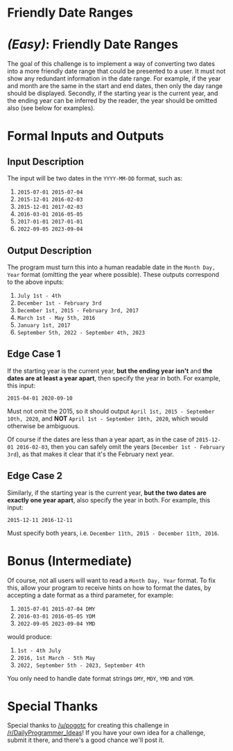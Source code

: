 # Friendly Date Ranges
<div class="md"><h1><a href="#EasyIcon"></a> <em>(Easy)</em>: Friendly Date Ranges</h1>
<p>The goal of this challenge is to implement a way of converting two dates into a more friendly date range that could be presented to a user. It must not show any redundant information in the date range. For example, if the year and month are the same in the start and end dates, then only the day range should be displayed. Secondly, if the starting year is the current year, and the ending year can be inferred by the reader, the year should be omitted also (see below for examples).</p>
<h1>Formal Inputs and Outputs</h1>
<h2>Input Description</h2>
<p>The input will be two dates in the <code>YYYY-MM-DD</code> format, such as:</p>
<ol>
<li><code>2015-07-01 2015-07-04</code></li>
<li><code>2015-12-01 2016-02-03</code></li>
<li><code>2015-12-01 2017-02-03</code></li>
<li><code>2016-03-01 2016-05-05</code></li>
<li><code>2017-01-01 2017-01-01</code></li>
<li><code>2022-09-05 2023-09-04</code></li>
</ol>
<h2>Output Description</h2>
<p>The program must turn this into a human readable date in the <code>Month Day, Year</code> format (omitting the year where possible). These outputs correspond to the above inputs:</p>
<ol>
<li><code>July 1st - 4th</code></li>
<li><code>December 1st - February 3rd</code></li>
<li><code>December 1st, 2015 - February 3rd, 2017</code></li>
<li><code>March 1st - May 5th, 2016</code></li>
<li><code>January 1st, 2017</code></li>
<li><code>September 5th, 2022 - September 4th, 2023</code></li>
</ol>
<h2>Edge Case 1</h2>
<p>If the starting year is the current year, <strong>but the ending year isn't</strong> and <strong>the dates are at least a year apart</strong>, then specify the year in both. For example, this input:</p>
<pre><code>2015-04-01 2020-09-10
</code></pre>
<p>Must not omit the 2015, so it should output <code>April 1st, 2015 - September 10th, 2020</code>, and <strong>NOT</strong> <code>April 1st - September 10th, 2020</code>, which would otherwise be ambiguous.</p>
<p>Of course if the dates are less than a year apart, as in the case of <code>2015-12-01 2016-02-03</code>, then you can safely omit the years (<code>December 1st - February 3rd</code>), as that makes it clear that it's the February next year.</p>
<h2>Edge Case 2</h2>
<p>Similarly, if the starting year is the current year, <strong>but the two dates are exactly one year apart</strong>, also specify the year in both. For example, this input:</p>
<pre><code>2015-12-11 2016-12-11
</code></pre>
<p>Must specify both years, i.e. <code>December 11th, 2015 - December 11th, 2016</code>.</p>
<h1>Bonus (Intermediate)</h1>
<p>Of course, not all users will want to read a <code>Month Day, Year</code> format. To fix this, allow your program to receive hints on how to format the dates, by accepting a date format as a third parameter, for example:</p>
<ol>
<li><code>2015-07-01 2015-07-04 DMY</code></li>
<li><code>2016-03-01 2016-05-05 YDM</code></li>
<li><code>2022-09-05 2023-09-04 YMD</code></li>
</ol>
<p>would produce:</p>
<ol>
<li><code>1st - 4th July</code></li>
<li><code>2016, 1st March - 5th May</code></li>
<li><code>2022, September 5th - 2023, September 4th</code></li>
</ol>
<p>You only need to handle date format strings <code>DMY</code>, <code>MDY</code>, <code>YMD</code> and <code>YDM</code>.</p>
<h1>Special Thanks</h1>
<p>Special thanks to <a href="/u/pogotc">/u/pogotc</a> for creating this challenge in <a href="/r/DailyProgrammer_Ideas">/r/DailyProgrammer_Ideas</a>! If you have your own idea for a challenge, submit it there, and there's a good chance we'll post it.</p>
</div>

